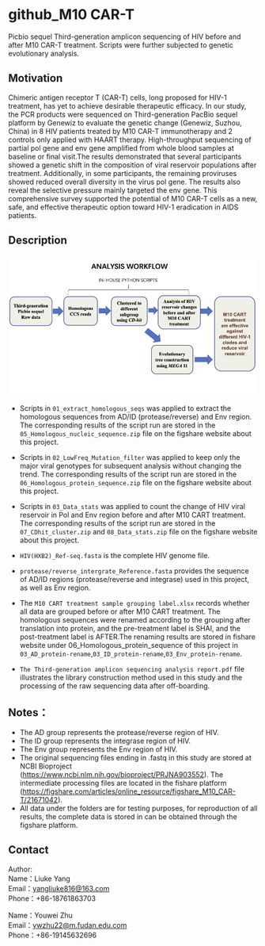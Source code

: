 # github_M10 CAR-T
Picbio sequel Third-generation amplicon sequencing of HIV before and after M10 CAR-T treatment. Scripts were further subjected to genetic evolutionary analysis.

## Motivation
Chimeric antigen receptor T (CAR-T) cells, long proposed for HIV-1 treatment, has yet to achieve desirable therapeutic efficacy. In our study, the PCR products were sequenced on Third-generation PacBio sequel platform by Genewiz to evaluate the genetic change (Genewiz, Suzhou, China) in 8 HIV patients treated by M10 CAR-T immunotherapy and 2 controls only applied with HAART therapy. High-throughput sequencing of partial pol gene and env gene amplified from whole blood samples at baseline or final visit.The results demonstrated that several participants showed a genetic shift in the composition of viral reservoir populations after treatment. Additionally, in some participants, the remaining proviruses showed reduced overall diversity in the virus pol gene. The results also reveal the selective pressure mainly targeted the env gene. This comprehensive survey supported the potential of M10 CAR-T cells as a new, safe, and effective therapeutic option toward HIV-1 eradication in AIDS patients. 

## Description

![](https://github.com/Ryan-zhu-sudo/github_M10-CAR-T/blob/main/Workflow.png)

 + Scripts in `01_extract_homologous_seqs` was applied to extract the homologous sequences from AD/ID (protease/reverse) and Env region.
    The corresponding results of the script run are stored in the `05_Homologous_nucleic_sequence.zip` file on the figshare website about this project.

 + Scripts in `02_LowFreq_Mutation_filter` was applied to keep only the major viral genotypes for subsequent analysis without changing the trend.
   The corresponding results of the script run are stored in the `06_Homologous_protein_sequence.zip` file on the figshare website about this project.

 + Scripts in `03_Data_stats` was applied to count the change of HIV viral reservoir in Pol and Env region before and after M10 CART treatment.
	The corresponding results of the script run are stored in the `07_CDhit_cluster.zip` and `08_Data_stats.zip` file on the figshare website about this project.
	
 + `HIV(HXB2)_Ref-seq.fasta` is the complete HIV genome file.

 + `protease/reverse_intergrate_Reference.fasta` provides the sequence of AD/ID regions (protease/reverse and integrase) used in this project, as well as Env region.

 + The `M10 CART treatment sample grouping label.xlsx` records whether all data are grouped before or after M10 CART treatment. The homologous sequences were renamed according to the grouping after translation into protein, and the pre-treatment label is SHAI, and the post-treatment label is AFTER.The renaming results are stored in fishare website under 06_Homologous_protein_sequence of this project in `03_AD_protein-rename`,`03_ID_protein-rename`,`03_Env_protein-rename`.

 + `The Third-generation amplicon sequencing analysis report.pdf` file illustrates the library construction method used in this study and the processing of the raw sequencing data after off-boarding. 


## Notes：
+ The AD group represents the protease/reverse region of HIV.
+ The ID group represents the integrase region of HIV.
+ The Env group represents the Env region of HIV.
+ The original sequencing files ending in .fastq in this study are stored at NCBI Bioproject (https://www.ncbi.nlm.nih.gov/bioproject/PRJNA903552).
The intermediate processing files are located in the fishare platform (https://figshare.com/articles/online_resource/figshare_M10_CAR-T/21671042).
+ All data under the folders are for testing purposes, for reproduction of all results, the complete data is stored in can be obtained through the figshare platform.

## Contact
Author:<br>
Name：Liuke Yang<br>
Email：yangliuke816@163.com<br>
Phone：+86-18761863703

Name：Youwei Zhu<br>
Email：ywzhu22@m.fudan.edu.com<br>
Phone：+86-19145632696
